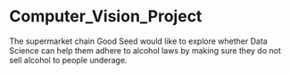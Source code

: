 # Computer_Vision_Project
The supermarket chain Good Seed would like to explore whether Data Science can help them adhere to alcohol laws by making sure they do not sell alcohol to people underage.
